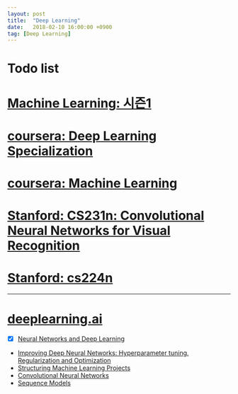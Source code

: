 ```yaml
---
layout: post
title:  "Deep Learning"
date:   2018-02-10 16:00:00 +0900
tag: [Deep Learning]
---
```


# Todo list

# [Machine Learning: 시즌1](https://hunkim.github.io/ml/)
# [coursera: Deep Learning Specialization](https://www.coursera.org/specializations/deep-learning)
# [coursera: Machine Learning](https://www.coursera.org/learn/machine-learning)
# [Stanford: CS231n: Convolutional Neural Networks for Visual Recognition](http://cs231n.stanford.edu/)
# [Stanford: cs224n](http://web.stanford.edu/class/cs224n/syllabus.html)

---

# [deeplearning.ai](https://www.deeplearning.ai/)
  - [x] [Neural Networks and Deep Learning](https://www.coursera.org/learn/neural-networks-deep-learning)
  - [Improving Deep Neural Networks: Hyperparameter tuning, Regularization and Optimization](https://www.coursera.org/learn/deep-neural-network)
  - [Structuring Machine Learning Projects](https://www.coursera.org/learn/machine-learning-projects)
  - [Convolutional Neural Networks](https://www.coursera.org/learn/convolutional-neural-networks)
  - [Sequence Models](https://www.coursera.org/learn/nlp-sequence-models)
